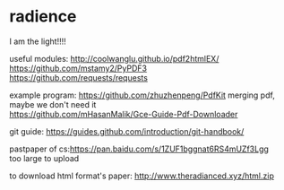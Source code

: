 # radience
I am the light!!!!

useful modules:
http://coolwanglu.github.io/pdf2htmlEX/<br>
https://github.com/mstamy2/PyPDF3<br>
https://github.com/requests/requests

example program:
https://github.com/zhuzhenpeng/PdfKit merging pdf, maybe we don't need it<br>
https://github.com/mHasanMalik/Gce-Guide-Pdf-Downloader


git guide:
https://guides.github.com/introduction/git-handbook/

pastpaper of cs:https://pan.baidu.com/s/1ZUF1bggnat6RS4mUZf3Lgg<br>
too large to upload

to download html format's paper: http://www.theradianced.xyz/html.zip
